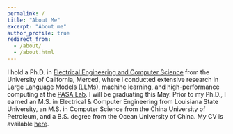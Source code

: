 ```yaml
---
permalink: /
title: "About Me"
excerpt: "About me"
author_profile: true
redirect_from: 
  - /about/
  - /about.html
---
```


I hold a Ph.D. in [Electrical Engineering and Computer Science](https://eecs.ucmerced.edu/) from the University of California, Merced, where I conducted extensive research in Large Language Models (LLMs), machine learning, and high-performance computing at the [PASA Lab](http://pasalabs.org). I will be graduating this May. Prior to my Ph.D., I earned an M.S. in Electrical & Computer Engineering from Louisiana State University, an M.S. in Computer Science from the China University of Petroleum, and a B.S. degree from the Ocean University of China. My CV is available [here](https://drive.google.com/file/d/1v6og7aoNTQS6ttVzpvL3wIWGaGfqyZxj/view?usp=sharing). 




<!-- My research interests span **operating systems, computer architecture, and their intersection with machine learning and high-performance computing**. My research aims to improve the performance and resource efficiency of heterogeneous computing systems while making it easier for users to deploy and manage their applications. -->


<!-- News
---- 
- **I am seeking self-motivated Ph.D. students to join my research group. Please feel free to email me at jren03@wm.edu if you are interested.** -->


